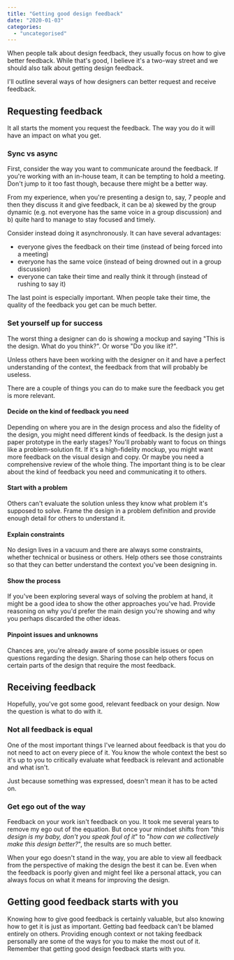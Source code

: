 ```yaml
---
title: "Getting good design feedback"
date: "2020-01-03"
categories: 
  - "uncategorised"
---
```


When people talk about design feedback, they usually focus on how to give better feedback. While that's good, I believe it's a two-way street and we should also talk about getting design feedback.

I'll outline several ways of how designers can better request and receive feedback.

## Requesting feedback

It all starts the moment you request the feedback. The way you do it will have an impact on what you get.

### Sync vs async

First, consider the way you want to communicate around the feedback. If you're working with an in-house team, it can be tempting to hold a meeting. Don't jump to it too fast though, because there might be a better way.

From my experience, when you're presenting a design to, say, 7 people and then they discuss it and give feedback, it can be a) skewed by the group dynamic (e.g. not everyone has the same voice in a group discussion) and b) quite hard to manage to stay focused and timely.

Consider instead doing it asynchronously. It can have several advantages:

- everyone gives the feedback on their time (instead of being forced into a meeting)
- everyone has the same voice (instead of being drowned out in a group discussion)
- everyone can take their time and really think it through (instead of rushing to say it)

The last point is especially important. When people take their time, the quality of the feedback you get can be much better.

### Set yourself up for success

The worst thing a designer can do is showing a mockup and saying "This is the design. What do you think?". Or worse "Do you like it?".

Unless others have been working with the designer on it and have a perfect understanding of the context, the feedback from that will probably be useless.

There are a couple of things you can do to make sure the feedback you get is more relevant.

#### Decide on the kind of feedback you need

Depending on where you are in the design process and also the fidelity of the design, you might need different kinds of feedback. Is the design just a paper prototype in the early stages? You'll probably want to focus on things like a problem-solution fit. If it's a high-fidelity mockup, you might want more feedback on the visual design and copy. Or maybe you need a comprehensive review of the whole thing. The important thing is to be clear about the kind of feedback you need and communicating it to others.

#### Start with a problem

Others can't evaluate the solution unless they know what problem it's supposed to solve. Frame the design in a problem definition and provide enough detail for others to understand it.

#### Explain constraints

No design lives in a vacuum and there are always some constraints, whether technical or business or others. Help others see those constraints so that they can better understand the context you've been designing in.

#### Show the process

If you've been exploring several ways of solving the problem at hand, it might be a good idea to show the other approaches you've had. Provide reasoning on why you'd prefer the main design you're showing and why you perhaps discarded the other ideas.

#### Pinpoint issues and unknowns

Chances are, you're already aware of some possible issues or open questions regarding the design. Sharing those can help others focus on certain parts of the design that require the most feedback.

## Receiving feedback

Hopefully, you've got some good, relevant feedback on your design. Now the question is what to do with it.

### Not all feedback is equal

One of the most important things I've learned about feedback is that you do not need to act on every piece of it. You know the whole context the best so it's up to you to critically evaluate what feedback is relevant and actionable and what isn't.

Just because something was expressed, doesn't mean it has to be acted on.

### Get ego out of the way

Feedback on your work isn't feedback on you. It took me several years to remove my ego out of the equation. But once your mindset shifts from "_this design is my baby, don't you speak foul of it_" to "_how can we collectively make this design better?_", the results are so much better.

When your ego doesn't stand in the way, you are able to view all feedback from the perspective of making the design the best it can be. Even when the feedback is poorly given and might feel like a personal attack, you can always focus on what it means for improving the design.

## Getting good feedback starts with you

Knowing how to give good feedback is certainly valuable, but also knowing how to get it is just as important. Getting bad feedback can't be blamed entirely on others. Providing enough context or not taking feedback personally are some of the ways for you to make the most out of it. Remember that getting good design feedback starts with you.
